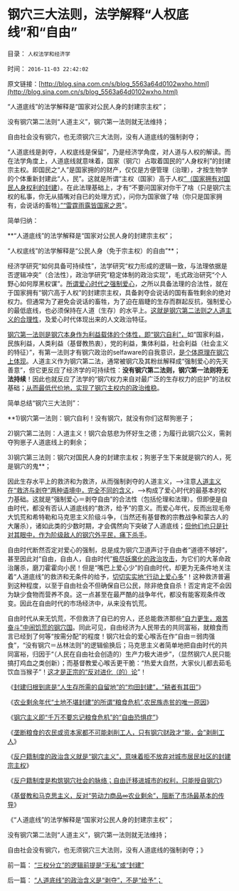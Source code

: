 # 钢穴三大法则，法学解释“人权底线”和“自由”

目录： `人权法学和经济学` 

时间： `2016-11-03 22:42:02` 

原文链接：[http://blog.sina.com.cn/s/blog_5563a64d0102wxho.html](http://blog.sina.com.cn/s/blog_5563a64d0102wxho.html)

“人道底线”的法学解释是“国家对公民人身的封建宗主权”；

没有钢穴第二法则“人道主义”，钢穴第一法则就无法维持；

自由社会没有钢穴，也无须钢穴三大法则，没有人道底线的强制剥夺；

“人道底线是剥夺，人权底线是保留”，乃是经济学角度，对人道与人权的解读。而在法学角度上，人道底线就意味着，国家（钢穴）占取着国民的“人身权利”的封建宗主权。即国民之“人”是国家拥的的财产，仅仅是方便管理（治理），才按生物学的个体重新封建此“人，民”。这就是所谓“主权（国家）高于人权[”（国家拥有对国民人身权利的封建](../../../2015/4/14/美国独立运动，对立两派的共同愚昧，及基督教的反动；.md)）。在此法理基础上，才有“不要问国家对你干了啥（只是钢穴主权的私事，你无从插嘴对自已的处理方式），问你为国家做了啥（你只是国家拥有，会说话的畜牲[）”“雷霆雨露皆国家之恩](../../../2009/7/28/不要问国家对你做了什么，要问你为国家做了什么.md)”。

简单归纳：

**“人道底线”的法学解释是“国家对公民人身的封建宗主权”；

“人权底线”的法学解释是“公民人身（免于宗主权）的自由”**；

经济学研究“如何具备可持续性”，法学研究“权力形成的逻辑一致，与法理依据是否逻辑冲突”（合法性），政治学研究“稳定体制的政治实现”，毛式政治研究“个人野心如何厚黑权谋”。[所谓爱心时代之强制爱心](../../../2016/10/25/“爱心社会，爱心时代，强制爱心”vs“自由，自由时代”.md)，之所以具备法理的合法性，就在于国家拥有“钢穴高于人权”的封建宗主权，具备剥夺会说话的国有畜牲剩余的绝对权力。但通常为了避免会说话的畜牲，为了迫在眉睫的生存而群起反抗，强制爱心的最低底线，也必须保持在人道（生存）的水平上。[这就是钢穴第二法则之人道主义的合理性](../../../2016/7/29/钢穴统治的三大法则；人道主义的起源和实用性.md)，及爱心时代体现出来的人文政治特征。

[钢穴第一法则是钢穴本身作为利益载体的个体性，即“钢穴自利”，](../../../2016/7/29/钢穴统治的三大法则；人道主义的起源和实用性.md)如“国家利益，民族利益，人类利益（基督教热衷），党的利益，集体利益，社会利益（社会主义的特征）”，有第一法则才有钢穴政治的selfaware的自我意识，[是个体原理在钢穴上体现](../../../2016/5/11/个体原理，社会进化论中的个体行为的一致性；.md)。人道主义作为钢穴第二法，通常被钢穴及其粉丝解释成“强制爱心的先天善意”，但它更反应了经济学的可持续性：**没有钢穴第二法则，钢穴第一法则将无法持续**！因此也就反应了法学的“钢穴权力来自对最广泛的生存权力的庇护”的法权基础；[从而最低代价地，实现了钢穴主权内的政治维稳](../../../2016/8/1/市场经济去特权化（去钢穴化）的两个要点.md)。

简单总结“钢穴三大法则”：

**1)钢穴第一法则：钢穴自利！没有钢穴，就没有你们这帮狗崽子；

2)钢穴第二法则：人道主义！钢穴会慈悲为怀好生之德；为履行此钢穴公义，需剥夺狗崽子人道底线上的剩余；

3)钢穴第三法则：钢穴对国民人身的封建宗主权；狗崽子生下来就是钢穴的人，死是钢穴的鬼**；

因此生存水平上的救济和为救济，从而强制剥夺的人道主义，——>注意[人道主义在“救济与剥夺”两种语境中，完全不同的含义](../../../2016/10/4/“人道底线”的政治含义是“剥夺”，不是“给予”；.md)，——>构成了爱心时代的最基本的权力基础。这就是“强制爱心＝剥夺自由”的合法性（包括伦理和法理）。但即便是自由时代，都没有否认人道底线的“救济，给予”的意义。而爱心年代，反而出现毛帝大饥荒和希特勒和马克思主义阶级斗争，（当然还有基督教的宗教战争和蒙古人的大屠杀），诸如此类的少数时期，才会偶然向下突破了人道底线；[但他们也只是针对其眼中，作为阶级敌人的钢穴外平民，痛下杀手](../../../2016/1/31/阶级斗争，宗教战争，种族清洗，与侵略者几乎无关.md)。

自由时代断然否定对爱心的强制，总是成为钢穴卫道声讨于自由者“道德不够好”，甚至因此对“自由，自由人，自由时代”[极尽妖魔化的政治攻击](../../../2014/9/15/传统文化都极端仇视“人性本私”，传统对科学的逆反！.md)，为它们的大革命政治屠杀，磨刀霍霍向小民！但是“嘴巴上爱心少”的自由时代，却更为无条件地关注着“人道底线”的救济和无条件的给予，[切切实实地“行动上爱心多](../../../2010/1/15/为什么私有制社会富人有善心.md)”！这种救济普遍到这种程度，以至于自由社会不但确保自已公民，除非绝食自杀！否定肯定不会因为缺少食物而营养不良。这一点甚至在最严酷的战争年代，都没有能客观条件改变。因此在自由时代的市场经济中，从来没有饥荒。

自由时代从来无饥荒，不但救济了自已的穷人，还总能救济那些[“自力更生，艰苦奋斗”中闹饥荒的钢穴国](../../../2008/12/29/所谓的自力更生大错特错.md)。同此可见，自由经济为人民带去的共同富裕，就粮食而言已经到了何等“按需分配”的程度！钢穴社会的爱心喉舌在作“自由＝弱肉强食”，“没有钢穴＝丛林法则”的逻辑偷换后；马克思主义者简单地把自由时代的共同富裕，归因于“（人民在自由社会创造的）生产力极大进步”，（显然钢穴人民只能搞打鸡血之类创新）；而基督教爱心喉舌更干脆：“热爱大自然，大家伙儿都去茹毛饮血当猴子”！[这才是正宗的“反对进化（的）论](../../../2008/12/29/所谓的自力更生大错特错.md)”！

《[封建归根到底是“人生存所需的自留地”的“均田封建”，“耕者有其田”](../../../2016/10/27/封建本来的积极意义，“强制爱心”在封建法理中的合法性.md)》

《[农业剩余年代“土地不堪封建”的所谓“粮食危机”,农民族赤贫的唯一原因](../../../2016/10/28/“土地不堪封建”所谓“粮食危机”，钢穴让农民贫困的“必要性”.md)》

《[钢穴主义即“千万不要忘记粮食危机”的“自由恐惧症”](../../../2016/10/29/“房地产税，差饷”是英美社会的封建残余.md)》

《[垄断粮食的农民或资本家都不可能剥削工人，只有钢穴财政才“能，会”剥削工人](../../../2016/10/30/人道底线升级为人权底线，工人农民都不可能再被剥削.md)》

《[反户籍制度的政治含义就是“钢穴主义”，意味着拒不放弃对城市居民社区的封建宗主权](../../../2016/10/31/农民脱贫的极简要点.md)》

《[反户籍制度是构筑钢穴社会的脉络；自由迁移进城市的权利，只能授自钢穴](../../../2016/11/1/反户籍制度是构筑钢穴社会的脉络，基督教不是国际惯例；.md)》

《[基督教和马克思主义，反对“劳动力商品∞农业剩余”，阻断了市场最基本的传导](../../../2016/11/2/“剩余价值理论”“学术”的政治本质.md)》

《“人道底线”的法学解释是“国家对公民人身的封建宗主权”；

没有钢穴第二法则“人道主义”，钢穴第一法则就无法维持；

自由社会没有钢穴，也无须钢穴三大法则，没有人道底线的强制剥夺；》

前一篇： [“三权分立”的逻辑前提是“无私”或“封建”](../../../2016/11/5/“三权分立”的逻辑前提是“无私”或“封建”.md)

后一篇： [“人道底线”的政治含义是“剥夺”，不是“给予”；](../../../2016/10/4/“人道底线”的政治含义是“剥夺”，不是“给予”；.md)

